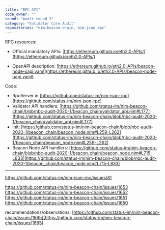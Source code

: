 ```yaml
---
title: "RPC API"
code_owner: ""
round: "Audit round 3"
category: "Validator Core Audit"
repositories: "nim-beacon-chain, nim-json_rpc"
---
```


RPC resources:

- Official mandatory APIs: [https://ethereum.github.io/eth2.0-APIs/](https://ethereum.github.io/eth2.0-APIs/)
* OpenAPI description: [https://ethereum.github.io/eth2.0-APIs/beacon-node-oapi.yaml](https://ethereum.github.io/eth2.0-APIs/beacon-node-oapi.yaml)

Code:

- RpcServer in [https://github.com/status-im/nim-json-rpc](https://github.com/status-im/nim-json-rpc)
- Validator API handlers: [https://github.com/status-im/nim-beacon-chain/blob/nbc-audit-2020-1/beacon_chain/validator_api.nim#L177](https://github.com/status-im/nim-beacon-chain/blob/nbc-audit-2020-1/beacon_chain/validator_api.nim#L177)
- init: [https://github.com/status-im/nim-beacon-chain/blob/nbc-audit-2020-1/beacon_chain/beacon_node.nim#L259-L262](https://github.com/status-im/nim-beacon-chain/blob/nbc-audit-2020-1/beacon_chain/beacon_node.nim#L259-L262)
- Beacon Node API handlers: [https://github.com/status-im/nim-beacon-chain/blob/nbc-audit-2020-1/beacon_chain/beacon_node.nim#L715-L833](https://github.com/status-im/nim-beacon-chain/blob/nbc-audit-2020-1/beacon_chain/beacon_node.nim#L715-L833)

----------------------------------------------------------------

https://github.com/status-im/nim-json-rpc/issues/81

https://github.com/status-im/nim-beacon-chain/issues/1653
https://github.com/status-im/nim-beacon-chain/issues/1652
https://github.com/status-im/nim-beacon-chain/issues/1651
https://github.com/status-im/nim-beacon-chain/issues/1650

recommendations/observations: [https://github.com/status-im/nim-beacon-chain/issues/1665](https://github.com/status-im/nim-beacon-chain/issues/1665)
